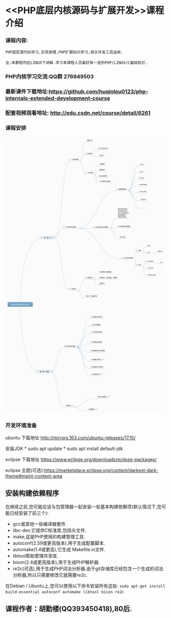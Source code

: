# <<PHP底层内核源码与扩展开发>>课程介绍


### 课程内容:
    PHP底层源代码学习,实现原理,PHP扩展知识学习,相关开发工具运用.
    
    注:本教程均在LINUX下讲解.学习本课程人员最好有一定的PHP/LINUX/C基础知识.

### PHP内核学习交流:QQ群 276949503
    
### 最新课件下载地址:https://github.com/huqinlou0123/php-internals-extended-development-course

### 配套视频观看地址: http://edu.csdn.net/course/detail/6261

### 课程安排
![课程安排](./image/1-1课程安排脑图.png)

### 开发环境准备

ubuntu 下载地址 http://mirrors.163.com/ubuntu-releases/17.10/

安装JDK
    * sudo apt update
    * sudo apt install default-jdk

eclipse 下载地址 https://www.eclipse.org/downloads/eclipse-packages/

eclipse 主题(可选):https://marketplace.eclipse.org/content/darkest-dark-theme#maint-content-area

## 安装构建依赖程序
在继续之前,您可能应该与包管理器一起安装一些基本构建依赖项(默认情况下,您可能已经安装了前三个):
* gcc或其他一些编译器套件.
* libc-dev,它提供C标准库,包括头文件.
* make,这是PHP使用的构建管理工具.
* autoconf(2.59或更高版本),用于生成配置脚本.
* automake(1.4或更高),它生成 Makefile.in文件.
* libtool帮助管理共享库.
* bison(2.4或更高版本),用于生成PHP解析器.
* re2c(可选),用于生成PHP词法分析器.由于git存储库已经包含一个生成的词法分析器,所以只需要修改它就需要re2c.

在Debian / Ubuntu上,您可以使用以下命令安装所有这些:
`sudo apt-get install build-essential autoconf automake libtool bison re2c`


## 课程作者：胡勤楼(QQ393450418),80后.
















































